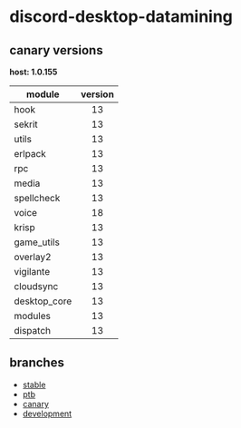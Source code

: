 # discord-desktop-datamining

## canary versions

**host: 1.0.155**

| module | version |
| ------ | :-----: |
| hook | 13 |
| sekrit | 13 |
| utils | 13 |
| erlpack | 13 |
| rpc | 13 |
| media | 13 |
| spellcheck | 13 |
| voice | 18 |
| krisp | 13 |
| game_utils | 13 |
| overlay2 | 13 |
| vigilante | 13 |
| cloudsync | 13 |
| desktop_core | 13 |
| modules | 13 |
| dispatch | 13 |

## branches

- [stable](https://github.com/OpenAsar/discord-desktop-datamining/tree/stable)
- [ptb](https://github.com/OpenAsar/discord-desktop-datamining/tree/ptb)
- [canary](https://github.com/OpenAsar/discord-desktop-datamining/tree/canary)
- [development](https://github.com/OpenAsar/discord-desktop-datamining/tree/development)